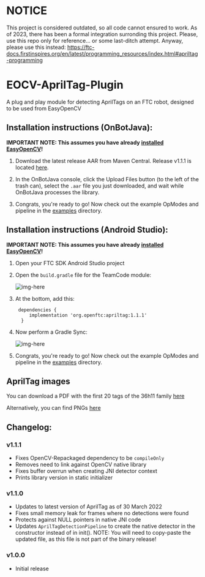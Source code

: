 # NOTICE
This project is considered outdated, so all code cannot ensured to work. As of 2023, there has been a formal integration surronding this project. Please, use this repo only for reference... or some last-ditch attempt. Anyway, please use this instead: https://ftc-docs.firstinspires.org/en/latest/programming_resources/index.html#apriltag-programming



# EOCV-AprilTag-Plugin

A plug and play module for detecting AprilTags on an FTC robot, designed to be used from EasyOpenCV

## Installation instructions (OnBotJava):

**IMPORTANT NOTE: This assumes you have already [installed EasyOpenCV](https://github.com/OpenFTC/EasyOpenCV#installation-instructions-onbotjava)!**

1. Download the latest release AAR from Maven Central. Release v1.1.1 is located [here](https://repo1.maven.org/maven2/org/openftc/apriltag/1.1.1/apriltag-1.1.1.aar).

2. In the OnBotJava console, click the Upload Files button (to the left of the trash can), select the `.aar` file you just downloaded, and wait while OnBotJava processes the library.

3. Congrats, you're ready to go! Now check out the example OpModes and pipeline in the [examples](https://github.com/OpenFTC/EOCV-AprilTag-Plugin/tree/master/examples/src/main/java/org/firstinspires/ftc/teamcode) directory.

## Installation instructions (Android Studio):

**IMPORTANT NOTE: This assumes you have already [installed EasyOpenCV](https://github.com/OpenFTC/EasyOpenCV#installation-instructions-android-studio)!**

1. Open your FTC SDK Android Studio project

2. Open the `build.gradle` file for the TeamCode module:

    ![img-here](doc/images/teamcode-gradle.png)

3. At the bottom, add this:

        dependencies {
            implementation 'org.openftc:apriltag:1.1.1'
         }

4. Now perform a Gradle Sync:

    ![img-here](doc/images/gradle-sync.png)

5. Congrats, you're ready to go! Now check out the example OpModes and pipeline in the [examples](https://github.com/OpenFTC/EOCV-AprilTag-Plugin/tree/master/examples/src/main/java/org/firstinspires/ftc/teamcode) directory.

## AprilTag images

You can download a PDF with the first 20 tags of the 36h11 family [here](https://www.dotproduct3d.com/uploads/8/5/1/1/85115558/apriltags1-20.pdf)

Alternatively, you can find PNGs [here](https://github.com/AprilRobotics/apriltag-imgs/tree/master/tag36h11)

## Changelog:

### v1.1.1

 - Fixes OpenCV-Repackaged dependency to be `compileOnly`
 - Removes need to link against OpenCV native library
 - Fixes buffer overrun when creating JNI detector context
 - Prints library version in static initializer

### v1.1.0

 - Updates to latest version of AprilTag as of 30 March 2022
 - Fixes small memory leak for frames where no detections were found
 - Protects against NULL pointers in native JNI code
 - Updates `AprilTagDetectionPipeline` to create the native detector in the constructor instead of in init(). NOTE: You will need to copy-paste the updated file, as this file is not part of the binary release!

### v1.0.0

 - Initial release

